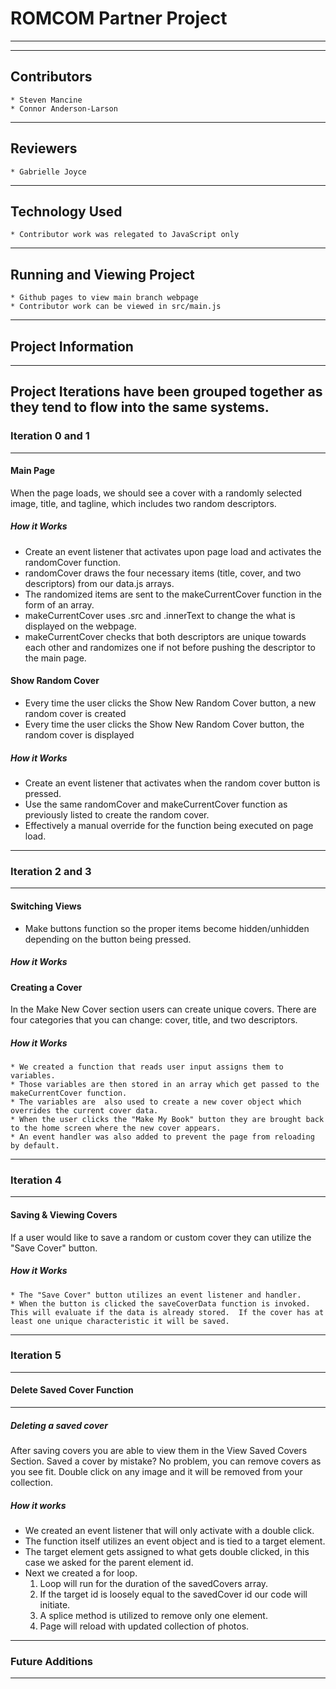 # ROMCOM Partner Project #
---
---

## Contributors ##  
	* Steven Mancine  
	* Connor Anderson-Larson  
---

## Reviewers ##
	* Gabrielle Joyce
---

## Technology Used ##
	* Contributor work was relegated to JavaScript only
---

## Running and Viewing Project ##
	* Github pages to view main branch webpage
	* Contributor work can be viewed in src/main.js
---

## Project Information ##
---
Project Iterations have been grouped together as they tend to flow into the same systems.
---
### Iteration 0 and 1 ###
---
#### Main Page ####
When the page loads, we should see a cover with a randomly selected image, title, and tagline, which includes two random descriptors.
##### How it Works #####
  * Create an event listener that activates upon page load and activates the randomCover function.
  * randomCover draws the four necessary items (title, cover, and two descriptors) from our data.js arrays.
  * The randomized items are sent to the makeCurrentCover function in the form of an array.
  * makeCurrentCover uses .src and .innerText to change the what is displayed on the webpage.
  * makeCurrentCover checks that both descriptors are unique towards each other and randomizes one if not before pushing the descriptor to the main page.

#### Show Random Cover ####
  * Every time the user clicks the Show New Random Cover button, a new random cover is created
  * Every time the user clicks the Show New Random Cover button, the random cover is displayed
##### How it Works #####
  * Create an event listener that activates when the random cover button is pressed.
  * Use the same randomCover and makeCurrentCover function as previously listed to create the random cover.
  * Effectively a manual override for the function being executed on page load.

---  
### Iteration 2 and 3 ###
---
#### Switching Views ####
  * Make buttons function so the proper items become hidden/unhidden depending on the button being pressed.
##### How it Works #####


#### Creating a Cover ####
In the Make New Cover section users can create unique covers. There are four categories that you can change: cover, title, and two descriptors.
##### How it Works #####
	* We created a function that reads user input assigns them to variables.
	* Those variables are then stored in an array which get passed to the makeCurrentCover function.
	* The variables are  also used to create a new cover object which overrides the current cover data.
	* When the user clicks the "Make My Book" button they are brought back to the home screen where the new cover appears.
	* An event handler was also added to prevent the page from reloading by default.

---
### Iteration 4 ###
---
#### Saving & Viewing Covers ####
If a user would like to save a random or custom cover they can utilize the "Save Cover" button.  
##### How it Works #####
	* The "Save Cover" button utilizes an event listener and handler.
	* When the button is clicked the saveCoverData function is invoked. This will evaluate if the data is already stored.  If the cover has at least one unique characteristic it will be saved.

---
### Iteration 5 ###
---
#### Delete Saved Cover Function ####
---
##### Deleting a saved cover #####
After saving covers you are able to view them in the View Saved Covers Section. Saved a cover by mistake? No problem, you can remove covers as you see fit.  Double click on any image and it will be removed from your collection.  
##### How it works #####
  * We created an event listener that will only activate with a double click.
  * The function itself utilizes an event object and is tied to a target element.
  * The target element gets assigned to what gets double clicked, in this case we asked for the parent element id.
  * Next we created a for loop.
    1. Loop will run for the duration of the savedCovers array.
    2. If the target id is loosely equal to the savedCover id our code will initiate.
    3. A splice method is utilized to remove only one element.
    4. Page will reload with updated collection of photos.

---
### Future Additions ###
---
